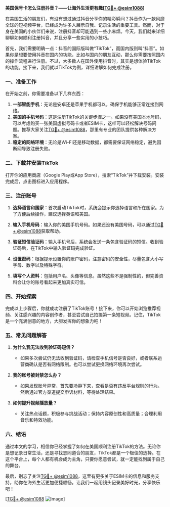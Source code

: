 **美国保号卡怎么注册抖音？——让海外生活更有趣[[TG💪+ @esim1088](https://t.me/s/esim1088)]**

在美国生活的朋友们，有没有想过通过抖音分享你的精彩瞬间？抖音作为一款风靡全球的短视频平台，已经成为许多人展示自我、记录生活的重要工具。然而，对于身在美国的小伙伴们来说，注册抖音却可能遇到一些小麻烦。今天，我们就来详细聊聊如何顺利注册抖音，并且分享一些实用的小技巧。

首先，我们需要明确一点：抖音的国际版叫做“TikTok”，而国内版则叫“抖音”。如果你是想要使用抖音在国内的功能，比如与国内的朋友互动，那么你需要按照国内的操作流程进行注册。不过，大多数人在国外使用抖音时，其实是想体验TikTok的功能。接下来，我们就以TikTok为例，详细讲解如何完成注册。

### 一、准备工作

在开始之前，你需要准备以下几样东西：

1. **一部智能手机**：无论是安卓还是苹果手机都可以，确保手机能够正常连接到网络。
2. **美国的手机号码**：这是注册TikTok的关键步骤之一。如果没有美国本地号码，可以考虑购买一张美国虚拟号码卡或者ESIM卡，这样可以轻松解决号码问题。推荐大家关注[TG💪+ @esim1088](https://t.me/s/esim1088)，那里有专业的团队提供各种解决方案。
3. **稳定的网络环境**：无论是Wi-Fi还是移动数据，都需要保证网络稳定，避免因断网导致注册失败。

### 二、下载并安装TikTok

打开你的应用商店（Google Play或App Store），搜索“TikTok”并下载安装。安装完成后，点击图标进入应用程序。

### 三、注册账号

1. **选择语言和国家**：首次启动TikTok时，系统会提示你选择语言和所在国家。为了方便后续操作，建议选择英语和美国。
   
2. **输入手机号码**：输入你的美国手机号码。如果还没有美国号码，可以通过[TG💪+ @esim1088](https://t.me/s/esim1088)获取帮助。

3. **验证短信验证码**：输入手机号后，系统会发送一条包含验证码的短信。收到验证码后，在TikTok中输入验证码完成验证。

4. **设置密码**：根据提示设置你的账户密码，注意密码的安全性，尽量包含大小写字母、数字以及特殊字符。

5. **填写个人资料**：包括用户名、头像等信息。虽然这些不是强制性的，但完善资料会让你的账号看起来更加真实可信。

### 四、开始探索

完成以上步骤后，你就成功注册了TikTok账号！接下来，你可以开始浏览推荐视频、关注感兴趣的内容创作者，甚至尝试自己拍摄第一条短视频。记住，TikTok是一个充满创意的地方，大胆发挥你的想象力吧！

### 五、常见问题解答

1. **为什么我无法收到验证码短信？**
   - 如果多次尝试仍无法收到验证码，请检查手机信号是否良好，或者联系运营商确认是否有网络限制。也可以尝试更换网络环境再次尝试。

2. **我的账号被封禁怎么办？**
   - 如果发现账号异常，首先要冷静下来，查看是否有违反平台规则的行为。然后通过官方渠道提交申诉材料，等待处理结果。

3. **如何提升视频播放量？**
   - 关注热点话题，积极参与挑战活动；保持内容原创性和高质量；合理利用音乐和特效功能。

### 六、结语

通过本文的学习，相信你已经掌握了如何在美国顺利注册TikTok的方法。无论你是想记录日常生活，还是寻找志同道合的朋友，TikTok都是一个极佳的选择。在这个平台上，每个人都有机会成为主角，只要你愿意尝试，就一定能找到属于自己的舞台。

最后，别忘了关注[TG💪+ @esim1088](https://t.me/s/esim1088)，这里有更多关于ESIM卡的信息和服务支持，助你在海外生活更加便捷顺畅。让我们一起用镜头记录美好时光，分享快乐吧！

[[TG💪+ @esim1088](https://t.me/s/esim1088) ![Image](https://i.postimg.cc/4NQfJmqS/Snipaste-2025-05-13-00-14-12.png)]